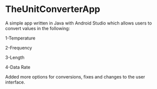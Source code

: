 # TheUnitConverterApp

A simple app written in Java with Android Studio which allows users to convert values in the following:

1-Temperature

2-Frequency

3-Length

4-Data Rate

Added more options for conversions, fixes and changes to the user interface.

